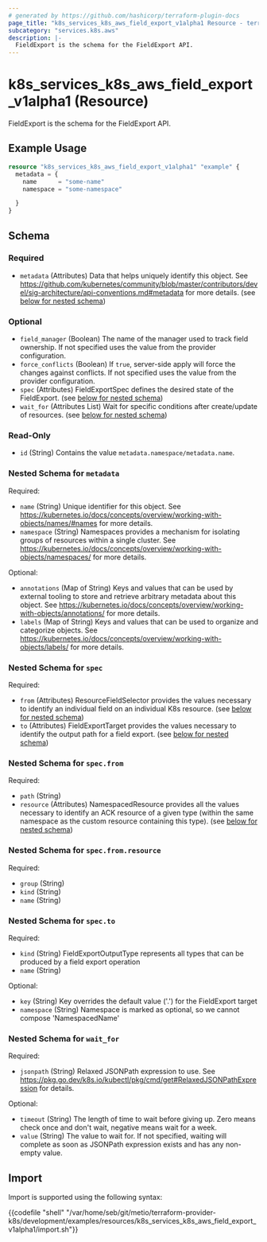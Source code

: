 ```yaml
---
# generated by https://github.com/hashicorp/terraform-plugin-docs
page_title: "k8s_services_k8s_aws_field_export_v1alpha1 Resource - terraform-provider-k8s"
subcategory: "services.k8s.aws"
description: |-
  FieldExport is the schema for the FieldExport API.
---
```


# k8s_services_k8s_aws_field_export_v1alpha1 (Resource)

FieldExport is the schema for the FieldExport API.

## Example Usage

```terraform
resource "k8s_services_k8s_aws_field_export_v1alpha1" "example" {
  metadata = {
    name      = "some-name"
    namespace = "some-namespace"

  }
}
```

<!-- schema generated by tfplugindocs -->
## Schema

### Required

- `metadata` (Attributes) Data that helps uniquely identify this object. See https://github.com/kubernetes/community/blob/master/contributors/devel/sig-architecture/api-conventions.md#metadata for more details. (see [below for nested schema](#nestedatt--metadata))

### Optional

- `field_manager` (Boolean) The name of the manager used to track field ownership. If not specified uses the value from the provider configuration.
- `force_conflicts` (Boolean) If `true`, server-side apply will force the changes against conflicts. If not specified uses the value from the provider configuration.
- `spec` (Attributes) FieldExportSpec defines the desired state of the FieldExport. (see [below for nested schema](#nestedatt--spec))
- `wait_for` (Attributes List) Wait for specific conditions after create/update of resources. (see [below for nested schema](#nestedatt--wait_for))

### Read-Only

- `id` (String) Contains the value `metadata.namespace/metadata.name`.

<a id="nestedatt--metadata"></a>
### Nested Schema for `metadata`

Required:

- `name` (String) Unique identifier for this object. See https://kubernetes.io/docs/concepts/overview/working-with-objects/names/#names for more details.
- `namespace` (String) Namespaces provides a mechanism for isolating groups of resources within a single cluster. See https://kubernetes.io/docs/concepts/overview/working-with-objects/namespaces/ for more details.

Optional:

- `annotations` (Map of String) Keys and values that can be used by external tooling to store and retrieve arbitrary metadata about this object. See https://kubernetes.io/docs/concepts/overview/working-with-objects/annotations/ for more details.
- `labels` (Map of String) Keys and values that can be used to organize and categorize objects. See https://kubernetes.io/docs/concepts/overview/working-with-objects/labels/ for more details.


<a id="nestedatt--spec"></a>
### Nested Schema for `spec`

Required:

- `from` (Attributes) ResourceFieldSelector provides the values necessary to identify an individual field on an individual K8s resource. (see [below for nested schema](#nestedatt--spec--from))
- `to` (Attributes) FieldExportTarget provides the values necessary to identify the output path for a field export. (see [below for nested schema](#nestedatt--spec--to))

<a id="nestedatt--spec--from"></a>
### Nested Schema for `spec.from`

Required:

- `path` (String)
- `resource` (Attributes) NamespacedResource provides all the values necessary to identify an ACK resource of a given type (within the same namespace as the custom resource containing this type). (see [below for nested schema](#nestedatt--spec--from--resource))

<a id="nestedatt--spec--from--resource"></a>
### Nested Schema for `spec.from.resource`

Required:

- `group` (String)
- `kind` (String)
- `name` (String)



<a id="nestedatt--spec--to"></a>
### Nested Schema for `spec.to`

Required:

- `kind` (String) FieldExportOutputType represents all types that can be produced by a field export operation
- `name` (String)

Optional:

- `key` (String) Key overrides the default value ('<namespace>.<FieldExport-resource-name>') for the FieldExport target
- `namespace` (String) Namespace is marked as optional, so we cannot compose 'NamespacedName'



<a id="nestedatt--wait_for"></a>
### Nested Schema for `wait_for`

Required:

- `jsonpath` (String) Relaxed JSONPath expression to use. See https://pkg.go.dev/k8s.io/kubectl/pkg/cmd/get#RelaxedJSONPathExpression for details.

Optional:

- `timeout` (String) The length of time to wait before giving up. Zero means check once and don't wait, negative means wait for a week.
- `value` (String) The value to wait for. If not specified, waiting will complete as soon as JSONPath expression exists and has any non-empty value.

## Import

Import is supported using the following syntax:

{{codefile "shell" "/var/home/seb/git/metio/terraform-provider-k8s/development/examples/resources/k8s_services_k8s_aws_field_export_v1alpha1/import.sh"}}
